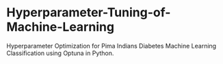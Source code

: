 # Hyperparameter-Tuning-of-Machine-Learning
Hyperparameter Optimization for Pima Indians Diabetes Machine Learning Classification using Optuna in Python.
